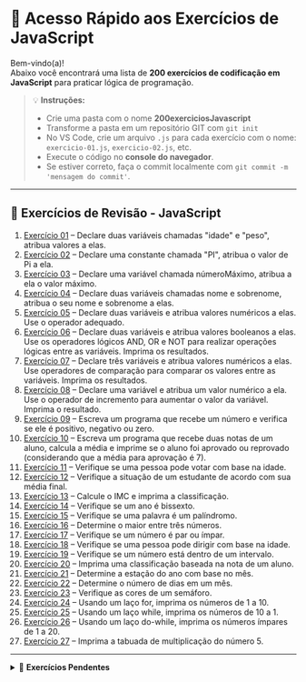# 🔗 Acesso Rápido aos Exercícios de JavaScript

Bem-vindo(a)!  
Abaixo você encontrará uma lista de **200 exercícios de codificação em JavaScript** para praticar lógica de programação.

> 💡 **Instruções:**
> - Crie uma pasta com o nome **200exerciciosJavascript**  
> - Transforme a pasta em um repositório GIT com `git init`  
> - No VS Code, crie um arquivo `.js` para cada exercício com o nome: `exercicio-01.js`, `exercicio-02.js`, etc.  
> - Execute o código no **console do navegador**.  
> - Se estiver correto, faça o commit localmente com `git commit -m 'mensagem do commit'`.

---

## 📘 Exercícios de Revisão - JavaScript

1. [Exercício 01](https://github.com/felipem5552/200-exercicios-javascript/blob/main/exercicio-01.js) – Declare duas variáveis chamadas "idade" e "peso", atribua valores a elas.  
2. [Exercício 02](https://github.com/felipem5552/200-exercicios-javascript/blob/main/exercicio-02.js) – Declare uma constante chamada "PI", atribua o valor de Pi a ela.  
3. [Exercício 03](https://github.com/felipem5552/200-exercicios-javascript/blob/main/exercicio-03.js) – Declare uma variável chamada númeroMáximo, atribua a ela o valor máximo.  
4. [Exercício 04](https://github.com/felipem5552/200-exercicios-javascript/blob/main/exercicio-04.js) – Declare duas variáveis chamadas nome e sobrenome, atribua o seu nome e sobrenome a elas.  
5. [Exercício 05](https://github.com/felipem5552/200-exercicios-javascript/blob/main/exercicio-05.js) – Declare duas variáveis e atribua valores numéricos a elas. Use o operador adequado.  
6. [Exercício 06](https://github.com/felipem5552/200-exercicios-javascript/blob/main/exercicio-06.js) – Declare duas variáveis e atribua valores booleanos a elas. Use os operadores lógicos AND, OR e NOT para realizar operações lógicas entre as variáveis. Imprima os resultados.  
7. [Exercício 07](https://github.com/felipem5552/200-exercicios-javascript/blob/main/exercicio-07.js) – Declare três variáveis e atribua valores numéricos a elas. Use operadores de comparação para comparar os valores entre as variáveis. Imprima os resultados.  
8. [Exercício 08](https://github.github.com/felipem5552/200-exercicios-javascript/blob/main/exercicio-08.js) – Declare uma variável e atribua um valor numérico a ela. Use o operador de incremento para aumentar o valor da variável. Imprima o resultado.  
9. [Exercício 09](https://github.com/felipem5552/200-exercicios-javascript/blob/main/exercicio-09.js) – Escreva um programa que recebe um número e verifica se ele é positivo, negativo ou zero.  
10. [Exercício 10](https://github.com/felipem5552/200-exercicios-javascript/blob/main/exercicio-10.js) – Escreva um programa que recebe duas notas de um aluno, calcula a média e imprime se o aluno foi aprovado ou reprovado (considerando que a média para aprovação é 7).  
11. [Exercício 11](https://github.com/felipem5552/200-exercicios-javascript/blob/main/exercicio-11.js) – Verifique se uma pessoa pode votar com base na idade.  
12. [Exercício 12](https://github.com/felipem5552/200-exercicios-javascript/blob/main/exercicio-12.js) – Verifique a situação de um estudante de acordo com sua média final.  
13. [Exercício 13](https://github.com/felipem5552/200-exercicios-javascript/blob/main/exercicio-13.js) – Calcule o IMC e imprima a classificação.  
14. [Exercício 14](https://github.com/felipem5552/200-exercicios-javascript/blob/main/exercicio-14.js) – Verifique se um ano é bissexto.  
15. [Exercício 15](https://github.com/felipem5552/200-exercicios-javascript/blob/main/exercicio-15.js) – Verifique se uma palavra é um palíndromo.  
16. [Exercício 16](https://github.com/felipem5552/200-exercicios-javascript/blob/main/exercicio-16.js) – Determine o maior entre três números.  
17. [Exercício 17](https://github.com/felipem5552/200-exercicios-javascript/blob/main/exercicio-17.js) – Verifique se um número é par ou ímpar.  
18. [Exercício 18](https://github.com/felipem5552/200-exercicios-javascript/blob/main/exercicio-18.js) – Verifique se uma pessoa pode dirigir com base na idade.  
19. [Exercício 19](https://github.com/felipem5552/200-exercicios-javascript/blob/main/exercicio-19.js) – Verifique se um número está dentro de um intervalo.  
20. [Exercício 20](https://github.com/felipem5552/200-exercicios-javascript/blob/main/exercicio-20.js) – Imprima uma classificação baseada na nota de um aluno.  
21. [Exercício 21](https://github.com/felipem5552/200-exercicios-javascript/blob/main/exercicio-21.js) – Determine a estação do ano com base no mês.  
22. [Exercício 22](https://github.com/felipem5552/200-exercicios-javascript/blob/main/exercicio-22.js) – Determine o número de dias em um mês.  
23. [Exercício 23](https://github.com/felipem5552/200-exercicios-javascript/blob/main/exercicio-23.js) – Verifique as cores de um semáforo.  
24. [Exercício 24](https://github.com/felipem5552/200-exercicios-javascript/blob/main/exercicio-24.js) – Usando um laço for, imprima os números de 1 a 10.  
25. [Exercício 25](https://github.com/felipem5552/200-exercicios-javascript/blob/main/exercicio-25.js) – Usando um laço while, imprima os números de 10 a 1.  
26. [Exercício 26](https://github.com/felipem5552/200-exercicios-javascript/blob/main/exercicio-26.js) – Usando um laço do-while, imprima os números ímpares de 1 a 20.
27. [Exercício 27](https://github.com/felipem5552/200-exercicios-javascript/blob/main/exercicio-27.js) – Imprima a tabuada de multiplicação do número 5.

---

<details>
  <summary>🔧 <strong>Exercícios Pendentes</strong></summary>
  
- **Exercício 27:** Imprima a tabuada de multiplicação do número 5.  
- **Exercício 28:** Calcule e imprima a soma dos números de 1 a 100.  
- **Exercício 29:** Imprima todos os números pares de 1 a 100.  
- **Exercício 30:** Imprima os números primos de 1 a 100.  
- **Exercício 31:** Jogo de adivinhação com busca binária.  
- **Exercício 32:** Jogo de pedra, papel e tesoura contra o computador.  
- **Exercício 33:** Imprima os 10 primeiros números da sequência de Fibonacci.  
- **Exercício 34:** Resolva o problema FizzBuzz com laço while.  
- **Exercício 35:** Imprima os 10 primeiros números triangulares.  
- **Exercício 36:** Imprima os números perfeitos de 1 a 100.  
- **Exercício 37:** Imprima a soma dos quadrados dos 10 primeiros números naturais.  
- **Exercício 39:** Calcule o fatorial de um número.  
- **Exercício 40:** Inverta uma string.  
- **Exercício 41:** Converta número decimal em binário.  
- **Exercício 42:** Converta número binário em decimal.  
- **Exercício 43:** Verifique se um número é palíndromo.  
- **Exercício 44:** Some duas matrizes.  
- **Exercício 45:** Imprima "Olá, Mundo!" com uma função.  
- **Exercício 46:** Função que retorna a soma de dois números.  
- **Exercício 47:** Função que retorna o quadrado de um número.  
- **Exercício 48:** Função que verifica se um número é par ou ímpar.  
- **Exercício 49:** Função que retorna o maior entre três números.  
- **Exercício 50:** Função que inverte uma string.  
- **Exercício 51:** Função que calcula o fatorial de um número.  
- **Exercício 52:** Função que retorna o n-ésimo número de Fibonacci.  
- **Exercício 53:** Função que verifica se um número é primo.  
- **Exercício 54:** Ordene um array de números em ordem decrescente.  
- **Exercício 55:** Retorne o menor número de um array de números.  
- **Exercício 56:** Função que retorne o maior número em um array de números.  
- **Exercício 57:** Função que retorne a soma de todos os números ímpares em um array de números.  
- **Exercício 58:** Função que retorne a soma de todos os números pares em um array de números.  
- **Exercício 59:** Função que receba um array de números e retorne um novo array com todos os números duplicados.  
- **Exercício 60:** Função que receba um array de números e retorne um novo array com todos os números ao quadrado.  
- **Exercício 61:** Função que receba um array de números e retorne um novo array com a raiz quadrada de todos os números.  
- **Exercício 62:** Função que receba um número e retorne uma string repetida aquele número de vezes.  
- **Exercício 63:** Função que receba um número e retorne um array com todos os números primos até aquele número.  
- **Exercício 64:** Função que receba uma string e retorne o número de palavras na string.  
- **Exercício 65:** Função que aceite um array de números e uma função de callback e retorne a soma de todos os números do array após a aplicação da função de callback.  

</details>
